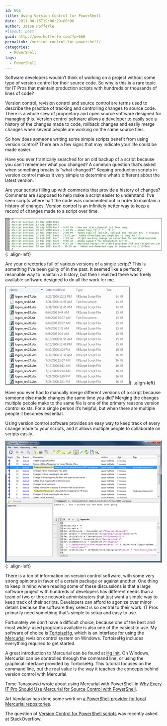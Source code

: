 ```yaml
---
id: 666
title: Using Version Control for PowerShell
date: 2011-08-16T19:00:29+00:00
author: Jason Hofferle
#layout: post
guid: http://www.hofferle.com/?p=666
permalink: /version-control-for-powershell/
categories:
  - PowerShell
tags:
  - PowerShell
---
```

Software developers wouldn&#8217;t think of working on a project without some type of version control for their source code. So why is this is a rare topic for IT Pros that maintain production scripts with hundreds or thousands of lines of code?

Version control, revision control and source control are terms used to describe the practice of tracking and controlling changes to source code. There is a whole slew of proprietary and open source software designed for managing this. Version control software allows a developer to easily see a history of the changes made to code, rollback changes and easily merge changes when several people are working on the same source files.

So how does someone writing some simple scripts benefit from using version control? There are a few signs that may indicate your life could be made easier.

Have you ever frantically searched for an old backup of a script because you can&#8217;t remember what you changed? A common question that&#8217;s asked when something breaks is &#8220;what changed?&#8221; Keeping production scripts in version control makes it very simple to determine what&#8217;s different about the latest version.

Are your scripts filling up with comments that provide a history of changes? Comments are supposed to help make a script easier to understand. I&#8217;ve seen scripts where half the code was commented out in order to maintain a history of changes. Version control is an infinitely better way to keep a record of changes made to a script over time.

![image-left](/assets/img/VersionHistoryInScript.png){: .align-left}

Are your directories full of various versions of a single script? This is something I&#8217;ve been guilty of in the past. It seemed like a perfectly resonable way to maintain a history, but then I realized there was freely available software designed to do all the work for me.

![image-left](/assets/img/ScriptVersions.png){: .align-left}

Have you ever had to manually merge different versions of a script because someone else made changes the same time you did? Merging the changes multiple people make to the same file is one of the primary reasons version control exists. For a single person it&#8217;s helpful, but when there are multiple people it becomes essential.

Using version control software provides an easy way to keep track of every change made to your scripts, and it allows multiple people to collaborate on scripts easily. 

![image-left](/assets/img/VersionControlHistory.png){: .align-left}

There is a ton of information on version control software, with some very strong opinions in favor of a certain package or against another. One thing to keep in mind when reading some of these discussions is that a large software project with hundreds of developers has different needs than a team of two or three network administrators that just want a simple way to keep track of their scripts. Developers can afford to agonize over minor details because the software they select is so central to their work. IT Pros primarily need something that&#8217;s simple to setup and easy to use.

Fortunately we don&#8217;t have a difficult choice, because one of the best and most widely-used programs available is also one of the easiest to use. My software of choice is [TortoiseHg](http://tortoisehg.bitbucket.org/), which is an interface for using the [Mercurial](https://www.mercurial-scm.org/) revision control system on Windows. TortoiseHg includes everything required to get started.

A great introduction to Mercurial can be found at [Hg Init](http://hginit.com/). On Windows, Mercurial can be controlled through the command line, or using the graphical interface provided by TortoiseHg. This tutorial focuses on the command line, but the real value is the way it teaches the concepts behind version control with Mercurial.

Tome Tanasovski wrote about using Mercurial with PowerShell in [Why Every IT Pro Should Use Mercurial for Source Control with PowerShell](http://powertoe.wordpress.com/2010/12/12/why-every-it-pro-should-use-mercurial-for-source-control-with-their-powershell-scripts/).

Art Vandalay has done some work on [a PowerShell provider for local Mercurial repositories](http://ripplingbrainwaves.blogspot.com/2010/03/powershell-provider-for-local-mercurial.html).

The question of [Version Control for PowerShell scripts](http://stackoverflow.com/questions/7070506/version-control-for-powershell-scripts) was recently asked at StackOverflow.